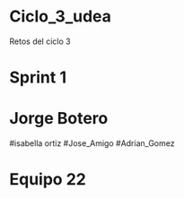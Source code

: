 # Ciclo_3_udea
Retos del ciclo 3
# Sprint 1
# Jorge Botero
#isabella ortiz
#Jose_Amigo
#Adrian_Gomez
# Equipo 22
